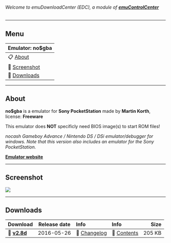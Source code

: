 ###### Welcome to emuDownloadCenter (EDC), a module of [**emuControlCenter**](https://github.com/PhoenixInteractiveNL/emuControlCenter/wiki/)
***
## Menu
| **Emulator: no$gba** |
|:---------|
| :clipboard: [About](#about) |
| :sunrise: [Screenshot](#screenshot) |
| :floppy_disk: [Downloads](#downloads) |
***
## About
**no$gba** is a emulator for **Sony PocketStation** made by **Martin Korth**, license: **Freeware**

This emulator does **NOT** specificly need BIOS image(s) to start ROM files!

_nocash Gameboy Advance / Nintendo DS / DSi emulator/debugger for windows. Note that this version also includes an emulator for the Sony PocketStation._

[**Emulator website**](http://problemkaputt.de/index.htm)
***
## Screenshot
![](https://raw.githubusercontent.com/PhoenixInteractiveNL/emuDownloadCenter/master/hooks/nogba/screen.jpg)
***
## Downloads
| Download | Release date  | Info       | Info       | Size       |
|:---------|:-------------:|:-----------|:-----------|-----------:|
| :floppy_disk: [**v2.8d**](https://github.com/PhoenixInteractiveNL/edc-repo0001/raw/master/nogba/2.8d.7z) | 2016-05-26 | :page_facing_up: [Changelog](https://github.com/PhoenixInteractiveNL/edc-repo0001/blob/master/nogba/2.8d_changelog.txt) | :mag_right: [Contents](https://github.com/PhoenixInteractiveNL/edc-repo0001/blob/master/nogba/2.8d_contents.txt) | 205 KB |
